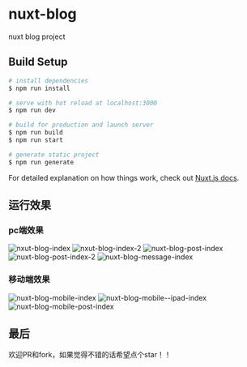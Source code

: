 # nuxt-blog

nuxt blog project

## Build Setup

``` bash
# install dependencies
$ npm run install

# serve with hot reload at localhost:3000
$ npm run dev

# build for production and launch server
$ npm run build
$ npm run start

# generate static project
$ npm run generate
```

For detailed explanation on how things work, check out [Nuxt.js docs](https://nuxtjs.org).

## 运行效果

### pc端效果

![nxut-blog-index](./assets/result/nxut-blog-index.jpg)
![nxut-blog-index-2](./assets/result/nxut-blog-index-2.jpg)
![nuxt-blog-post-index](./assets/result/nuxt-blog-post-index.jpg)
![nuxt-blog-post-index-2](./assets/result/nuxt-blog-post-index-2.jpg)
![nuxt-blog-message-index](./assets/result/nuxt-blog-message-index.jpg)

### 移动端效果

![nuxt-blog-mobile-index](./assets/result/nuxt-blog-mobile-index.jpg)
![nuxt-blog-mobile--ipad-index](./assets/result/nuxt-blog-mobile--ipad-index.jpg)
![nuxt-blog-mobile-post-index](./assets/result/nuxt-blog-mobile-post-index.jpg)

## 最后

欢迎PR和fork，如果觉得不错的话希望点个star！！
